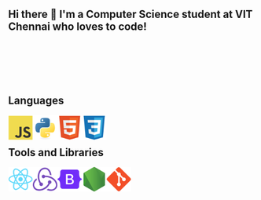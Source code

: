 
<h2>Hi there 👋 I'm a Computer Science student at VIT Chennai who loves to code!</h2>

[<img src="https://camo.githubusercontent.com/d659d2bac00c01b42bffbae84bdc121e828b8fecd5b4949ffa2575f5d9e4a371/68747470733a2f2f63646e2e6a7364656c6976722e6e65742f6e706d2f73696d706c652d69636f6e734076332f69636f6e732f6c696e6b6564696e2e737667" alt="" width="60px"/>](https://www.linkedin.com/in/nitin-narayanan-n/)

<p><img src="https://github-readme-stats.vercel.app/api/top-langs/?username=VoidlessVoid7&langs_count=10&theme=tokyonight&layout=compact" alt="" /></p>

<p><img src="https://github-readme-stats.vercel.app/api?username=VoidlessVoid7&show_icons=true&theme=tokyonight" alt="" /></p>

## Languages 


[<img src="https://raw.githubusercontent.com/devicons/devicon/40cd6bc89a299dc50ac289f8e3b071d0dff49d9c/icons/javascript/javascript-original.svg" width="50px" alt="" align="left" >](https://www.javascript.com/)
[<img src="https://raw.githubusercontent.com/devicons/devicon/40cd6bc89a299dc50ac289f8e3b071d0dff49d9c/icons/python/python-original.svg" width="50px" alt="" align="left" >](https://www.python.org/)
[<img src="https://simpleicons.org/icons/cplusplus.svg" width="50px" alt="" align="left" >](http://www.cplusplus.com/)
[<img src="https://raw.githubusercontent.com/devicons/devicon/40cd6bc89a299dc50ac289f8e3b071d0dff49d9c/icons/html5/html5-original.svg" width="50px" alt="" align="left" >](https://devdocs.io/html/)
[<img src="https://raw.githubusercontent.com/devicons/devicon/40cd6bc89a299dc50ac289f8e3b071d0dff49d9c/icons/css3/css3-original.svg" width="50px" alt="" align="left" >](https://devdocs.io/css/)
<br />
<br />
## Tools and Libraries

[<img src="https://raw.githubusercontent.com/devicons/devicon/40cd6bc89a299dc50ac289f8e3b071d0dff49d9c/icons/react/react-original.svg" width="50px" alt="" align="left" >](https://reactjs.org/)
[<img src="https://cdn.svgporn.com/logos/django.svg" width="50px" alt="" align="left" >](https://www.djangoproject.com/)
[<img src="https://raw.githubusercontent.com/devicons/devicon/40cd6bc89a299dc50ac289f8e3b071d0dff49d9c/icons/redux/redux-original.svg" width="50px" alt="" align="left" >](https://redux.js.org/)
[<img src="https://raw.githubusercontent.com/devicons/devicon/40cd6bc89a299dc50ac289f8e3b071d0dff49d9c/icons/bootstrap/bootstrap-plain.svg" width="50px" alt="" align="left" >](https://getbootstrap.com/)
[<img src="https://github.com/devicons/devicon/blob/master/icons/nodejs/nodejs-original.svg" width="50px" alt="" align="left" >](https://nodejs.org/)
[<img src="https://github.com/devicons/devicon/blob/master/icons/git/git-original.svg" width="50px" alt="" align="left" >](https://git-scm.com/)
[<img src="https://cdn4.iconfinder.com/data/icons/google-i-o-2016/512/google_firebase-2-512.png" width="50px" alt="" align="left" >](https://firebase.google.com/)
[<img src="https://upload.wikimedia.org/wikipedia/commons/thumb/2/2d/Tensorflow_logo.svg/957px-Tensorflow_logo.svg.png" width="50px" alt="" align="left" >](https://www.tensorflow.org/)
